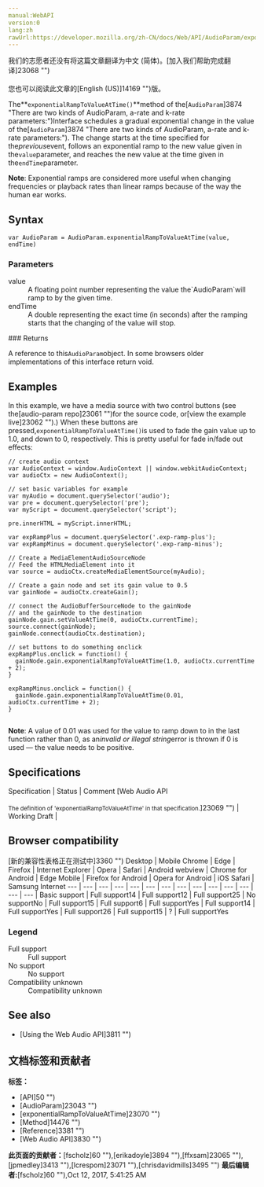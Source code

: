 ```yaml
---
manual:WebAPI
version:0
lang:zh
rawUrl:https://developer.mozilla.org/zh-CN/docs/Web/API/AudioParam/exponentialRampToValueAtTime
---
```




<bdi>我们的志愿者还没有将这篇文章翻译为<bdi>中文 (简体)</bdi>。[加入我们帮助完成翻译]23068 "")<br></br>您也可以阅读此文章的[English (US)]14169 "")版。</bdi>






The**`exponentialRampToValueAtTime()`**method of the[`AudioParam`]3874 "There are two kinds of AudioParam, a-rate and k-rate parameters:")Interface schedules a gradual exponential change in the value of the[`AudioParam`]3874 "There are two kinds of AudioParam, a-rate and k-rate parameters:"). The change starts at the time specified for the<em>previous</em>event, follows an exponential ramp to the new value given in the`value`parameter, and reaches the new value at the time given in the`endTime`parameter.




**Note**: Exponential ramps are considered more useful when changing frequencies or playback rates than linear ramps because of the way the human ear works.



## Syntax<a name="Syntax"></a>

```
var AudioParam = AudioParam.exponentialRampToValueAtTime(value, endTime)
```

### Parameters<a name="Parameters"></a>
<dl><dt id=''>value</dt><dd>A floating point number representing the value the`AudioParam`will ramp to by the given time.</dd><dt id=''>endTime</dt><dd>A double representing the exact time (in seconds) after the ramping starts that the changing of the value will stop.</dd></dl>
### Returns<a name="Returns"></a>


A reference to this`AudioParam`object. In some browsers older implementations of this interface return void.


## Examples<a name="Examples"></a>


In this example, we have a media source with two control buttons (see the[audio-param repo]23061 "")for the source code, or[view the example live]23062 "").) When these buttons are pressed,`exponentialRampToValueAtTime()`is used to fade the gain value up to 1.0, and down to 0, respectively. This is pretty useful for fade in/fade out effects:


```
// create audio context
var AudioContext = window.AudioContext || window.webkitAudioContext;
var audioCtx = new AudioContext();

// set basic variables for example
var myAudio = document.querySelector('audio');
var pre = document.querySelector('pre');
var myScript = document.querySelector('script');

pre.innerHTML = myScript.innerHTML;

var expRampPlus = document.querySelector('.exp-ramp-plus');
var expRampMinus = document.querySelector('.exp-ramp-minus');

// Create a MediaElementAudioSourceNode
// Feed the HTMLMediaElement into it
var source = audioCtx.createMediaElementSource(myAudio);

// Create a gain node and set its gain value to 0.5
var gainNode = audioCtx.createGain();

// connect the AudioBufferSourceNode to the gainNode
// and the gainNode to the destination
gainNode.gain.setValueAtTime(0, audioCtx.currentTime);
source.connect(gainNode);
gainNode.connect(audioCtx.destination);

// set buttons to do something onclick
expRampPlus.onclick = function() {
  gainNode.gain.exponentialRampToValueAtTime(1.0, audioCtx.currentTime + 2);
}

expRampMinus.onclick = function() {
  gainNode.gain.exponentialRampToValueAtTime(0.01, audioCtx.currentTime + 2);
} 
 

```


**Note**: A value of 0.01 was used for the value to ramp down to in the last function rather than 0, as an<em>invalid or illegal string</em>error is thrown if 0 is used — the value needs to be positive.



## Specifications<a name="Specifications"></a>
<dl></dl>Specification | Status | Comment 
[Web Audio API<br></br><small>The definition of &#39;exponentialRampToValueAtTime&#39; in that specification.</small>]23069 "") | Working Draft |  


## Browser compatibility<a name="Browser_compatibility"></a>
[新的兼容性表格正在测试中<i></i>]3360 "")
<abbr>Desktop<i></i></abbr> | <abbr>Mobile<i></i></abbr> 
<abbr>Chrome<i></i></abbr> | <abbr>Edge<i></i></abbr> | <abbr>Firefox<i></i></abbr> | <abbr>Internet Explorer<i></i></abbr> | <abbr>Opera<i></i></abbr> | <abbr>Safari<i></i></abbr> | <abbr>Android webview<i></i></abbr> | <abbr>Chrome for Android<i></i></abbr> | <abbr>Edge Mobile<i></i></abbr> | <abbr>Firefox for Android<i></i></abbr> | <abbr>Opera for Android<i></i></abbr> | <abbr>iOS Safari<i></i></abbr> | <abbr>Samsung Internet<i></i></abbr> 
 ---  |  ---  |  ---  |  ---  |  ---  |  ---  |  ---  |  ---  |  ---  |  ---  |  ---  |  ---  |  ---  |  ---  | 
Basic support | <abbr>Full support</abbr>14 | <abbr>Full support</abbr>12 | <abbr>Full support</abbr>25 | <abbr>No support</abbr>No | <abbr>Full support</abbr>15 | <abbr>Full support</abbr>6 | <abbr>Full support</abbr>Yes | <abbr>Full support</abbr>14 | <abbr>Full support</abbr>Yes | <abbr>Full support</abbr>26 | <abbr>Full support</abbr>15 | <abbr>?</abbr> | <abbr>Full support</abbr>Yes 


### Legend<a name="Legend"></a>
<dl><dt id=''><abbr>Full support</abbr></dt><dd>Full support</dd><dt id=''><abbr>No support</abbr></dt><dd>No support</dd><dt id=''><abbr>Compatibility unknown</abbr></dt><dd>Compatibility unknown</dd></dl>


## See also<a name="See_also"></a>

* [Using the Web Audio API]3811 "")



## 文档标签和贡献者
**标签：**
* [API]50 "")
* [AudioParam]23043 "")
* [exponentialRampToValueAtTime]23070 "")
* [Method]14476 "")
* [Reference]3381 "")
* [Web Audio API]3830 "")

**此页面的贡献者：**[fscholz]60 ""),[erikadoyle]3894 ""),[ffxsam]23065 ""),[jpmedley]3413 ""),[lcrespom]23071 ""),[chrisdavidmills]3495 "")
**最后编辑者:**[fscholz]60 ""),<time>Oct 12, 2017, 5:41:25 AM</time>


